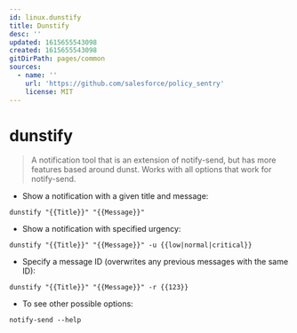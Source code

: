 ```yaml
---
id: linux.dunstify
title: Dunstify
desc: ''
updated: 1615655543098
created: 1615655543098
gitDirPath: pages/common
sources:
  - name: ''
    url: 'https://github.com/salesforce/policy_sentry'
    license: MIT
---
```

# dunstify

> A notification tool that is an extension of notify-send, but has more features based around dunst.
> Works with all options that work for notify-send.

- Show a notification with a given title and message:

`dunstify "{{Title}}" "{{Message}}"`

- Show a notification with specified urgency:

`dunstify "{{Title}}" "{{Message}}" -u {{low|normal|critical}}`

- Specify a message ID (overwrites any previous messages with the same ID):

`dunstify "{{Title}}" "{{Message}}" -r {{123}}`

- To see other possible options:

`notify-send --help`

